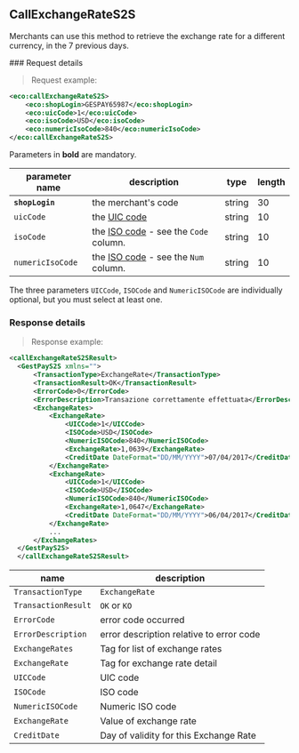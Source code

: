 ## CallExchangeRateS2S

Merchants can use this method to retrieve the exchange rate for a different currency, in the 7 previous days. 

### Request details 

> Request example:

```xml
<eco:callExchangeRateS2S>
    <eco:shopLogin>GESPAY65987</eco:shopLogin>
    <eco:uicCode>1</eco:uicCode>
    <eco:isoCode>USD</eco:isoCode>
    <eco:numericIsoCode>840</eco:numericIsoCode>
</eco:callExchangeRateS2S>
```
Parameters in **bold** are mandatory. 

| parameter name | description | type | length | 
| -------------- | ----------- | -----|--------| 
| **`shopLogin`** | the merchant's code | string | 30
| `uicCode` | the [UIC code](http://api.gestpay.it/#currency-codes) | string | 10
| `isoCode` | the [ISO code](https://en.wikipedia.org/wiki/ISO_4217#Active_codes) - see the `Code` column. | string | 10
| `numericIsoCode` | the [ISO code](https://en.wikipedia.org/wiki/ISO_4217#Active_codes) - see the `Num` column. | string | 10

<aside class="active">
The three parameters <code>UICCode</code>, <code>ISOCode</code> and <code>NumericISOCode</code> are individually optional, but you must select at least one. 
</aside>
 
### Response details

> Response example: 

```xml
<callExchangeRateS2SResult>
  <GestPayS2S xmlns="">
      <TransactionType>ExchangeRate</TransactionType>
      <TransactionResult>OK</TransactionResult>
      <ErrorCode>0</ErrorCode>
      <ErrorDescription>Transazione correttamente effettuata</ErrorDescription>
      <ExchangeRates>
          <ExchangeRate>
              <UICCode>1</UICCode>
              <ISOCode>USD</ISOCode>
              <NumericISOCode>840</NumericISOCode>
              <ExchangeRate>1,0639</ExchangeRate>
              <CreditDate DateFormat="DD/MM/YYYY">07/04/2017</CreditDate>
          </ExchangeRate>
          <ExchangeRate>
              <UICCode>1</UICCode>
              <ISOCode>USD</ISOCode>
              <NumericISOCode>840</NumericISOCode>
              <ExchangeRate>1,0647</ExchangeRate>
              <CreditDate DateFormat="DD/MM/YYYY">06/04/2017</CreditDate>
          </ExchangeRate>
          ...
      </ExchangeRates>
  </GestPayS2S>
  </callExchangeRateS2SResult>
```


| name | description 
| ---- | -----------
| `TransactionType` | `ExchangeRate`
| `TransactionResult` | `OK` or `KO`
| `ErrorCode` | error code occurred 
| `ErrorDescription` | error description relative to error code
| `ExchangeRates` | Tag for list of exchange rates
| `ExchangeRate` | Tag for exchange rate detail
| `UICCode` | UIC code 
| `ISOCode` | ISO code
| `NumericISOCode` | Numeric ISO code
| `ExchangeRate` | Value of exchange rate
| `CreditDate` | Day of validity for this Exchange Rate